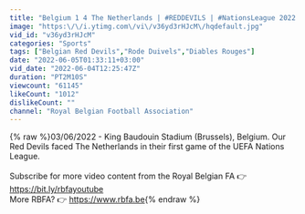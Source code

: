 ```yaml
---
title: "Belgium 1 4 The Netherlands | #REDDEVILS | #NationsLeague 2022 2023"
image: "https:\/\/i.ytimg.com\/vi\/v36yd3rHJcM\/hqdefault.jpg"
vid_id: "v36yd3rHJcM"
categories: "Sports"
tags: ["Belgian Red Devils","Rode Duivels","Diables Rouges"]
date: "2022-06-05T01:33:11+03:00"
vid_date: "2022-06-04T12:25:47Z"
duration: "PT2M10S"
viewcount: "61145"
likeCount: "1012"
dislikeCount: ""
channel: "Royal Belgian Football Association"
---
```

{% raw %}03/06/2022 - King Baudouin Stadium (Brussels), Belgium. Our Red Devils faced The Netherlands in their first game of the UEFA Nations League.<br /><br />Subscribe for more video content from the Royal Belgian FA 👉 <a rel="nofollow" target="blank" href="https://bit.ly/rbfayoutube">https://bit.ly/rbfayoutube</a><br />More RBFA? 👉 <a rel="nofollow" target="blank" href="https://www.rbfa.be">https://www.rbfa.be</a>{% endraw %}
